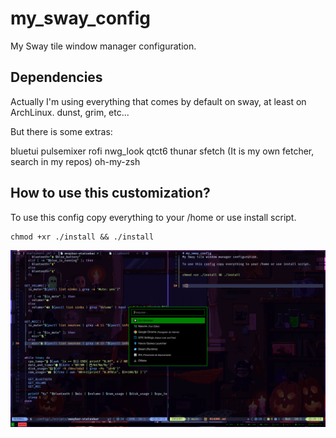 # my_sway_config
My Sway tile window manager configuration.

## Dependencies 

Actually I'm using everything that comes by default on sway, at least on ArchLinux. dunst, grim, etc...

But there is some extras:

bluetui
pulsemixer
rofi
nwg_look
qtct6
thunar
sfetch (It is my own fetcher, search in my repos)
oh-my-zsh

## How to use this customization?

To use this config copy everything to your /home or use install script.

```
chmod +xr ./install && ./install
```

![workspace screenshot](./screenshots/workspace.png)

